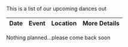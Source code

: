 This is a list of our upcoming dances out

| Date | Event | Location | More Details |
| --- | --- | --- | --- |

Nothing planned...please come back soon